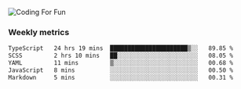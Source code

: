 ![Coding For Fun](https://glitch-art.vercel.app/api/simple?word=<Rise%20/>)

### Weekly metrics

<!--START_SECTION:waka-->

```txt
TypeScript   24 hrs 19 mins  ██████████████████████▒░░   89.85 %
SCSS         2 hrs 10 mins   ██░░░░░░░░░░░░░░░░░░░░░░░   08.05 %
YAML         11 mins         ▒░░░░░░░░░░░░░░░░░░░░░░░░   00.68 %
JavaScript   8 mins          ░░░░░░░░░░░░░░░░░░░░░░░░░   00.50 %
Markdown     5 mins          ░░░░░░░░░░░░░░░░░░░░░░░░░   00.31 %
```

<!--END_SECTION:waka-->
